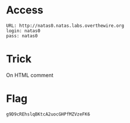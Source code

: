 # Access

```
URL: http://natas0.natas.labs.overthewire.org
login: natas0
pass: natas0
```

# Trick

On HTML comment

# Flag

```
g9D9cREhslqBKtcA2uocGHPfMZVzeFK6
```
